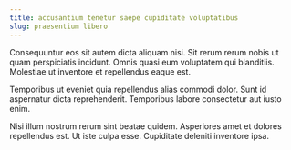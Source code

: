 ```yaml
---
title: accusantium tenetur saepe cupiditate voluptatibus
slug: praesentium libero
---
```


Consequuntur eos sit autem dicta aliquam nisi. Sit rerum rerum nobis ut quam perspiciatis incidunt. Omnis quasi eum voluptatem qui blanditiis. Molestiae ut inventore et repellendus eaque est.

Temporibus ut eveniet quia repellendus alias commodi dolor. Sunt id aspernatur dicta reprehenderit. Temporibus labore consectetur aut iusto enim.

Nisi illum nostrum rerum sint beatae quidem. Asperiores amet et dolores repellendus est. Ut iste culpa esse. Cupiditate deleniti inventore ipsa.
